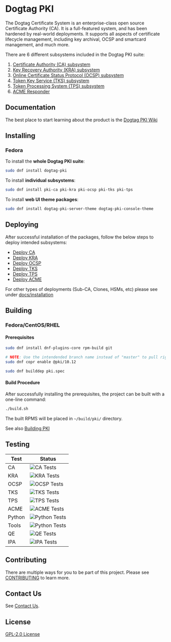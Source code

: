 # Dogtag PKI

The Dogtag Certificate System is an enterprise-class open source Certificate Authority (CA). It is a full-featured system, and has been hardened by real-world deployments. It supports all aspects of certificate lifecycle management, including key archival, OCSP and smartcard management, and much more.

There are 6 different subsystems included in the Dogtag PKI suite:

1. [Certificate Authority (CA) subsystem](https://www.dogtagpki.org/wiki/Certificate_Authority)
2. [Key Recovery Authority (KRA) subsystem](https://www.dogtagpki.org/wiki/Key_Recovery_Authority)
3. [Online Certificate Status Protocol (OCSP) subsystem](https://www.dogtagpki.org/wiki/OCSP_Manager)
4. [Token Key Service (TKS) subsystem](https://www.dogtagpki.org/wiki/Token_Key_Service)
5. [Token Processing System (TPS) subsystem](https://www.dogtagpki.org/wiki/Token_Processing_System)
6. [ACME Responder](https://www.dogtagpki.org/wiki/PKI_ACME_Responder)

## Documentation

The best place to start learning about the product is the [Dogtag PKI Wiki](https://www.dogtagpki.org)

## Installing

### Fedora

To install the **whole Dogtag PKI suite**:

````bash
sudo dnf install dogtag-pki
````

To install **individual subsystems**:

````bash
sudo dnf install pki-ca pki-kra pki-ocsp pki-tks pki-tps
````

To install **web UI theme packages**:

````bash
sudo dnf install dogtag-pki-server-theme dogtag-pki-console-theme
````

## Deploying

After successful installation of the packages, follow the below steps to deploy intended subsystems:

- [Deploy CA](docs/installation/ca/Installing_CA.md)
- [Deploy KRA](docs/installation/kra/Installing_KRA.md)
- [Deploy OCSP](docs/installation/ocsp/Installing_OCSP.md)
- [Deploy TKS](docs/installation/tks/Installing_TKS.md)
- [Deploy TPS](docs/installation/tps/Installing_TPS.md)
- [Deploy ACME](docs/installation/acme/Installing_PKI_ACME_Responder.md)

For other types of deployments (Sub-CA, Clones, HSMs, etc) please see under [docs/installation](docs/installation)

## Building

### Fedora/CentOS/RHEL

#### Prerequisites

````bash
sudo dnf install dnf-plugins-core rpm-build git

# NOTE: Use the intendended branch name instead of "master" to pull right dependency version
sudo dnf copr enable @pki/10.12

sudo dnf builddep pki.spec
````

#### Build Procedure

After successfully installing the prerequisites, the project can be built with a one-line command:

````bash
./build.sh
````

The built RPMS will be placed in `~/build/pki/` directory.

See also [Building PKI](docs/development/Building_PKI.md)

## Testing

| Test      | Status                                                                               |
| --------- | ------------------------------------------------------------------------------------ |
| CA        | ![CA Tests](https://github.com/dogtagpki/pki/workflows/CA%20Tests/badge.svg)         |
| KRA       | ![KRA Tests](https://github.com/dogtagpki/pki/workflows/KRA%20Tests/badge.svg)       |
| OCSP      | ![OCSP Tests](https://github.com/dogtagpki/pki/workflows/OCSP%20Tests/badge.svg)     |
| TKS       | ![TKS Tests](https://github.com/dogtagpki/pki/workflows/TKS%20Tests/badge.svg)       |
| TPS       | ![TPS Tests](https://github.com/dogtagpki/pki/workflows/TPS%20Tests/badge.svg)       |
| ACME      | ![ACME Tests](https://github.com/dogtagpki/pki/workflows/ACME%20Tests/badge.svg)     |
| Python    | ![Python Tests](https://github.com/dogtagpki/pki/workflows/Python%20Tests/badge.svg) |
| Tools     | ![Python Tests](https://github.com/dogtagpki/pki/workflows/Tools%20Tests/badge.svg)  |
| QE        | ![QE Tests](https://github.com/dogtagpki/pki/workflows/QE%20Tests/badge.svg)         |
| IPA       | ![IPA Tests](https://github.com/dogtagpki/pki/workflows/IPA%20Tests/badge.svg)       |

## Contributing

There are multiple ways for you to be part of this project. Please see [CONTRIBUTING]( CONTRIBUTING.md) to learn more.

## Contact Us

See [Contact Us](https://github.com/dogtagpki/pki/wiki/Contact-Us).

## License

[GPL-2.0 License](LICENSE)
